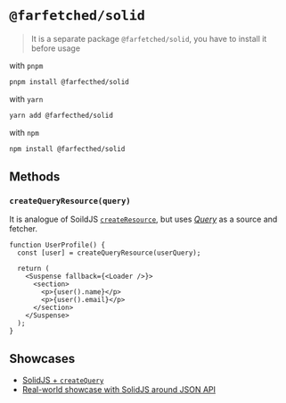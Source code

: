 # `@farfetched/solid`

> It is a separate package `@farfetched/solid`, you have to install it before usage

with `pnpm`

```sh
pnpm install @farfecthed/solid
```

with `yarn`

```sh
yarn add @farfecthed/solid
```

with `npm`

```sh
npm install @farfecthed/solid
```

## Methods

### `createQueryResource(query)`

It is analogue of SoildJS [`createResource`](https://www.solidjs.com/docs/latest/api#createresource), but uses [_Query_](../core/primitives/query.md) as a source and fetcher.

```tsx
function UserProfile() {
  const [user] = createQueryResource(userQuery);

  return (
    <Suspense fallback={<Loader />}>
      <section>
        <p>{user().name}</p>
        <p>{user().email}</p>
      </section>
    </Suspense>
  );
}
```

## Showcases

- [SolidJS + `createQuery`](../../apps/showcase/solid-create-query/)
- [Real-world showcase with SolidJS around JSON API](../../apps/showcase/solid-real-world-rick-morty/)
